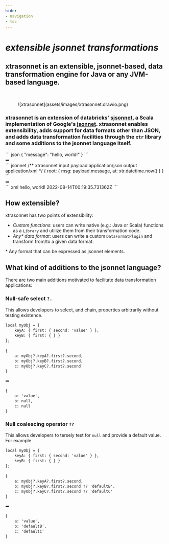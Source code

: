 ```yaml
---
hide:
- navigation
- toc
---
```


# **_extensible jsonnet transformations_**

## xtrasonnet is an extensible, jsonnet-based, data transformation engine for Java or any JVM-based language. 

<br/>

<figure markdown>
![xtrasonnet](assets/images/xtrasonnet.drawio.png)
</figure>

### xtrasonnet is an extension of databricks' [sjsonnet](https://github.com/databricks/sjsonnet), a Scala implementation of Google's [jsonnet](https://github.com/google/jsonnet). xtrasonnet enables extensibility, adds support for data formats other than JSON, and adds data transformation facilities through the `xtr` library and some additions to the jsonnet language itself.

<div class="container p-0">
    <div class="row">
        <div class="col-5 d-flex flex-column">
            ``` json
            {
                "message": "hello, world!"
            }
            ```
        </div>
        <div class="col-2 d-flex justify-content-center align-items-center">
            ➡
        </div>
        <div class="col-5">
            ``` jsonnet
            /** xtrasonnet
            input payload application/json
            output application/xml
            */
            {
                root: {
                    msg: payload.message,
                    at: xtr.datetime.now()
                }
            }
            ```
        </div>
    </div>
    <div class="row d-flex justify-content-center">
        ➡
    </div>
    <div class="row">
        <div class="col">
            ``` xml
            <?xml version='1.0' encoding='UTF-8'?>
            <root>
                <msg>hello, world!</msg>
                <at>2022-08-14T00:19:35.731362Z</at>
            </root>
            ```
        </div>
    </div>
</div>

## How extensible?
xtrasonnet has two points of extensibility:

* _Custom functions_: users can write native (e.g.: Java or Scala) functions as a `Library` and utilize them from their transformation code.
* _Any* data format_: users can write a custom `DataFormatPlugin` and transform from/to a given data format.

\* Any format that can be expressed as jsonnet elements.

## What kind of additions to the jsonnet language?
There are two main additions motivated to facilitate data transformation applications:

### Null-safe select `?.`
This allows developers to select, and chain, properties arbitrarily without testing existence.

```jsonnet
local myObj = {
    keyA: { first: { second: 'value' } },
    keyB: { first: { } }
};

{
    a: myObj?.keyA?.first?.second,
    b: myObj?.keyB?.first?.second,
    c: myObj?.keyC?.first?.second
}
```

➡

```jsonnet
{
    a: 'value',
    b: null,
    c: null
}
```



### Null coalescing operator `??`
This allows developers to tersely test for `null` and provide a default value. For example

```jsonnet
local myObj = {
    keyA: { first: { second: 'value' } },
    keyB: { first: { } }
};

{
    a: myObj?.keyA?.first?.second,
    b: myObj?.keyB?.first?.second ?? 'defaultB',
    c: myObj?.keyC?.first?.second ?? 'defaultC'
}
```

➡

```jsonnet
{
    a: 'value',
    b: 'defaultB',
    c: 'defaultC'
}
```
